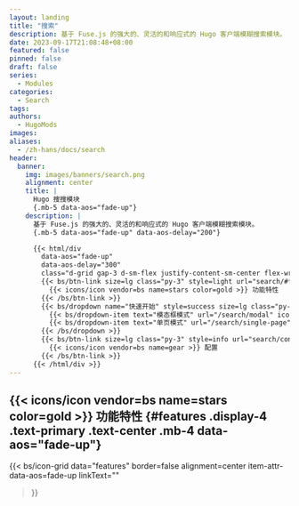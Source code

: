 ```yaml
---
layout: landing
title: "搜索"
description: 基于 Fuse.js 的强大的、灵活的和响应式的 Hugo 客户端模糊搜索模块。
date: 2023-09-17T21:08:48+08:00
featured: false
pinned: false
draft: false
series:
  - Modules
categories:
  - Search
tags:
authors:
  - HugoMods
images:
aliases:
  - /zh-hans/docs/search
header:
  banner:
    img: images/banners/search.png
    alignment: center
    title: |
      Hugo 搜搜模块
      {.mb-5 data-aos="fade-up"}
    description: |
      基于 Fuse.js 的强大的、灵活的和响应式的 Hugo 客户端模糊搜索模块。
      {.mb-5 data-aos="fade-up" data-aos-delay="200"}

      {{< html/div
        data-aos="fade-up"
        data-aos-delay="300"
        class="d-grid gap-3 d-sm-flex justify-content-sm-center flex-wrap" >}}
        {{< bs/btn-link size=lg class="py-3" style=light url="search/#features" >}}
          {{< icons/icon vendor=bs name=stars color=gold >}} 功能特性
        {{< /bs/btn-link >}}
        {{< bs/dropdown name="快速开始" style=success size=lg class="py-3" toggle=false icon="book" >}}
          {{< bs/dropdown-item text="模态框模式" url="/search/modal" icon="window-stack" >}}
          {{< bs/dropdown-item text="单页模式" url="/search/single-page" icon="window-fullscreen" >}}
        {{< /bs/dropdown >}}
        {{< bs/btn-link size=lg class="py-3" style=info url="search/configurations" >}}
          {{< icons/icon vendor=bs name=gear >}} 配置
        {{< /bs/btn-link >}}
      {{< /html/div >}}
---
```


## {{< icons/icon vendor=bs name=stars color=gold >}} 功能特性 {#features .display-4 .text-primary .text-center .mb-4 data-aos="fade-up"}

{{< bs/icon-grid
  data="features"
  border=false
  alignment=center
  item-attr-data-aos=fade-up
  linkText=""
>}}
